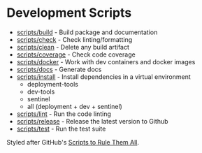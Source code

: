 # Development Scripts

- [scripts/build](/scripts/build) - Build package and documentation
- [scripts/check](/scripts/check) - Check linting/formatting
- [scripts/clean](/scripts/clean) - Delete any build artifact
- [scripts/coverage](/scripts/coverage) - Check code coverage
- [scripts/docker](/scripts/docker) - Work with dev containers and docker images
- [scripts/docs](/scripts/docs) - Generate docs
- [scripts/install](/scripts/install) - Install dependencies in a virtual environment
  - deployment-tools
  - dev-tools
  - sentinel
  - all (deployment + dev + sentinel)
- [scripts/lint](/scripts/lint) - Run the code linting
- [scripts/release](/scripts/release) - Release the latest version to Github
- [scripts/test](/scripts/test) - Run the test suite

Styled after GitHub's [Scripts to Rule Them All](https://github.com/github/scripts-to-rule-them-all).

